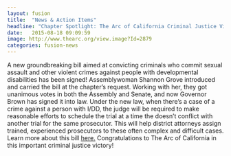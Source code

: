 ```yaml
---
layout: fusion
title:  "News & Action Items"
headline: "Chapter Spotlight: The Arc of California Criminal Justice Victory"
date:   2015-08-18 09:09:59
image: http://www.thearc.org/view.image?Id=2879
categories: fusion-news
---
```

A new groundbreaking bill aimed at convicting criminals who commit sexual assault and other violent crimes against people with developmental disabilities has been signed! Assemblywoman Shannon Grove introduced and carried the bill at the chapter’s request. Working with her, they got unanimous votes in both the Assembly and Senate, and now Governor Brown has signed it into law. Under the new law, when there’s a case of a crime against a person with I/DD, the judge will be required to make reasonable efforts to schedule the trial at a time the doesn’t conflict with another trial for the same prosecutor. This will help district attorneys assign trained, experienced prosecutors to these often complex and difficult cases. Learn more about this bill <a href="http://ctweb.capitoltrack.com/public/publishbillinfo.aspx?bi=RFTS11eYvdNgSwfbwFZUlMNEdIau7JCTcg6r3V0rpxl%2bsOBwJD2Q%2bQlSZp7qud4p">here.</a>
Congratulations to The Arc of California in this important criminal justice victory! 